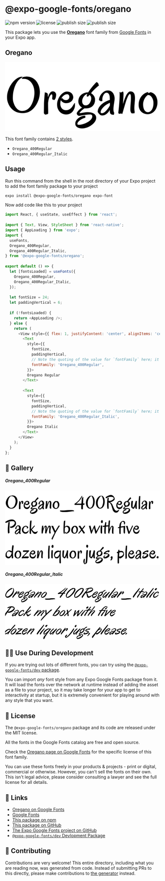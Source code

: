 # @expo-google-fonts/oregano

![npm version](https://flat.badgen.net/npm/v/@expo-google-fonts/oregano)
![license](https://flat.badgen.net/github/license/expo/google-fonts)
![publish size](https://flat.badgen.net/packagephobia/install/@expo-google-fonts/oregano)
![publish size](https://flat.badgen.net/packagephobia/publish/@expo-google-fonts/oregano)

This package lets you use the [**Oregano**](https://fonts.google.com/specimen/Oregano) font family from [Google Fonts](https://fonts.google.com/) in your Expo app.

## Oregano

![Oregano](./font-family.png)

This font family contains [2 styles](#-gallery).

- `Oregano_400Regular`
- `Oregano_400Regular_Italic`

## Usage

Run this command from the shell in the root directory of your Expo project to add the font family package to your project
```sh
expo install @expo-google-fonts/oregano expo-font
```

Now add code like this to your project
```js
import React, { useState, useEffect } from 'react';

import { Text, View, StyleSheet } from 'react-native';
import { AppLoading } from 'expo';
import {
  useFonts,
  Oregano_400Regular,
  Oregano_400Regular_Italic,
} from '@expo-google-fonts/oregano';

export default () => {
  let [fontsLoaded] = useFonts({
    Oregano_400Regular,
    Oregano_400Regular_Italic,
  });

  let fontSize = 24;
  let paddingVertical = 6;

  if (!fontsLoaded) {
    return <AppLoading />;
  } else {
    return (
      <View style={{ flex: 1, justifyContent: 'center', alignItems: 'center' }}>
        <Text
          style={{
            fontSize,
            paddingVertical,
            // Note the quoting of the value for `fontFamily` here; it expects a string!
            fontFamily: 'Oregano_400Regular',
          }}>
          Oregano Regular
        </Text>

        <Text
          style={{
            fontSize,
            paddingVertical,
            // Note the quoting of the value for `fontFamily` here; it expects a string!
            fontFamily: 'Oregano_400Regular_Italic',
          }}>
          Oregano Italic
        </Text>
      </View>
    );
  }
};

```

## 🔡 Gallery

##### Oregano_400Regular
![Oregano_400Regular](./Oregano_400Regular.ttf.png)

##### Oregano_400Regular_Italic
![Oregano_400Regular_Italic](./Oregano_400Regular_Italic.ttf.png)


## 👩‍💻 Use During Development

If you are trying out lots of different fonts, you can try using the [`@expo-google-fonts/dev` package](https://github.com/expo/google-fonts/tree/master/font-packages/dev#readme).

You can import *any* font style from any Expo Google Fonts package from it. It will load the fonts
over the network at runtime instead of adding the asset as a file to your project, so it may take longer
for your app to get to interactivity at startup, but it is extremely convenient
for playing around with any style that you want.

## 📖 License

The `@expo-google-fonts/oregano` package and its code are released under the MIT license.

All the fonts in the Google Fonts catalog are free and open source.

Check the [Oregano page on Google Fonts](https://fonts.google.com/specimen/Oregano) for the specific license of this font family.

You can use these fonts freely in your products & projects - print or digital, commercial or otherwise. However, you can't sell the fonts on their own. This isn't legal advice, please consider consulting a lawyer and see the full license for all details.

## 🔗 Links

- [Oregano on Google Fonts](https://fonts.google.com/specimen/Oregano)
- [Google Fonts](https://fonts.google.com/)
- [This package on npm](https://www.npmjs.com/package/@expo-google-fonts/oregano)
- [This package on GitHub](https://github.com/expo/google-fonts/tree/master/font-packages/oregano)
- [The Expo Google Fonts project on GitHub](https://github.com/expo/google-fonts)
- [`@expo-google-fonts/dev` Devlopment Package](https://github.com/expo/google-fonts/tree/master/font-packages/dev)

## 🤝 Contributing

Contributions are very welcome! This entire directory, including what you are reading now, was generated from code. Instead of submitting PRs to this directly, please make contributions to [the generator](https://github.com/expo/google-fonts/tree/master/packages/generator) instead.

